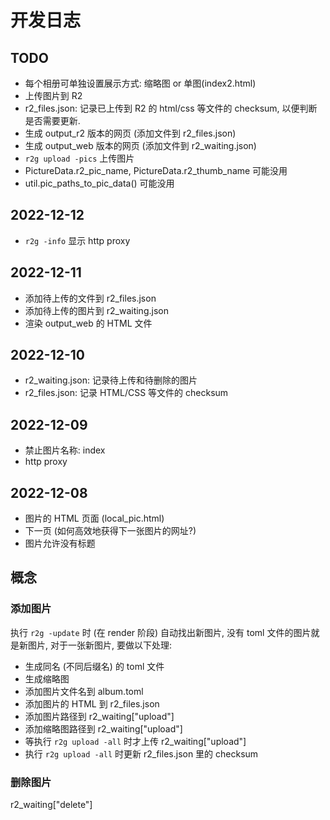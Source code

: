 # 开发日志

## TODO

- 每个相册可单独设置展示方式: 缩略图 or 单图(index2.html)
- 上传图片到 R2
- r2_files.json:
  记录已上传到 R2 的 html/css 等文件的 checksum, 以便判断是否需要更新.
- 生成 output_r2 版本的网页 (添加文件到 r2_files.json)
- 生成 output_web 版本的网页 (添加文件到 r2_waiting.json)
- `r2g upload -pics` 上传图片
- PictureData.r2_pic_name, PictureData.r2_thumb_name 可能没用
- util.pic_paths_to_pic_data() 可能没用

## 2022-12-12

- `r2g -info` 显示 http proxy

## 2022-12-11

- 添加待上传的文件到 r2_files.json
- 添加待上传的图片到 r2_waiting.json
- 渲染 output_web 的 HTML 文件

## 2022-12-10

- r2_waiting.json: 记录待上传和待删除的图片
- r2_files.json: 记录 HTML/CSS 等文件的 checksum

## 2022-12-09

- 禁止图片名称: index
- http proxy

## 2022-12-08

- 图片的 HTML 页面 (local_pic.html)
- 下一页 (如何高效地获得下一张图片的网址?)
- 图片允许没有标题

## 概念

### 添加图片

执行 `r2g -update` 时 (在 render 阶段) 自动找出新图片,
没有 toml 文件的图片就是新图片, 对于一张新图片, 要做以下处理:

- 生成同名 (不同后缀名) 的 toml 文件
- 生成缩略图
- 添加图片文件名到 album.toml
- 添加图片的 HTML 到 r2_files.json
- 添加图片路径到 r2_waiting["upload"]
- 添加缩略图路径到 r2_waiting["upload"]
- 等执行 `r2g upload -all` 时才上传 r2_waiting["upload"]
- 执行 `r2g upload -all` 时更新 r2_files.json 里的 checksum

### 删除图片

r2_waiting["delete"]
